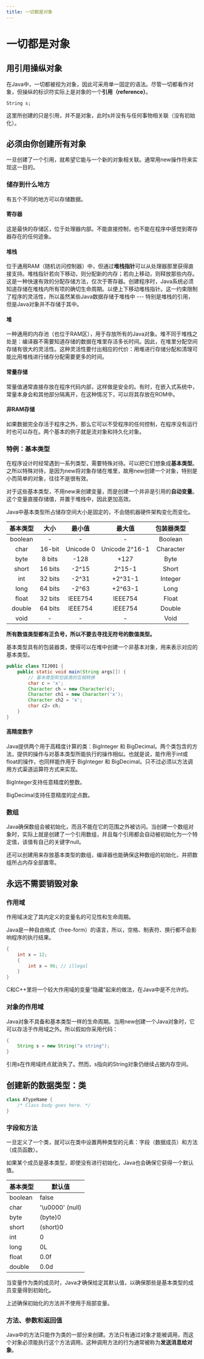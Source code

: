 ```yaml
---
title: 一切都是对象
---
```


# 一切都是对象

## 用引用操纵对象

在Java中，一切都被视为对象，因此可采用单一固定的语法。尽管一切都看作对象，但操纵的标识符实际上是对象的一个**引用（reference）**。

`String s;`

这里所创建的只是引用，并不是对象，此时s并没有与任何事物相关联（没有初始化）。

## 必须由你创建所有对象

一旦创建了一个引用，就希望它能与一个新的对象相关联。通常用new操作符来实现这一目的。

### 储存到什么地方

有五个不同的地方可以存储数据。

#### 寄存器

这是最快的存储区，位于处理器内部。不能直接控制，也不能在程序中感觉到寄存器存在的任何迹象。

#### 堆栈

位于通用RAM（随机访问控制器）中，但通过**堆栈指针**可以从处理器那里获得直接支持。堆栈指针若向下移动，则分配新的内存；若向上移动，则释放那些内存。这是一种快速有效的分配存储方法，仅次于寄存器。创建程序时，Java系统必须知道存储在堆栈内所有项的确切生命周期。以便上下移动堆栈指针。这一约束限制了程序的灵活性，所以虽然某些Java数据存储于堆栈中 --- 特别是堆栈的引用，但是Java对象并不存储于其中。

#### 堆

一种通用的内存池（也位于RAM区），用于存放所有的Java对象。堆不同于堆栈之处是：编译器不需要知道存储的数据在堆里存活多长时间。因此，在堆里分配空间存储有很大的灵活性。这种灵活性要付出相应的代价：用堆进行存储分配和清理可能比用堆栈进行储存分配需要更多的时间。

#### 常量存储

常量值通常直接存放在程序代码内部，这样做是安全的。有时，在嵌入式系统中，常量本身会和其他部分隔离开，在这种情况下，可以将其存放在ROM中。

#### 非RAM存储

如果数据完全存活于程序之外，那么它可以不受程序的任何控制，在程序没有运行时也可以存在。两个基本的例子就是流对象和持久化对象。

### 特例：基本类型

在程序设计时经常遇到一系列类型，需要特殊对待。可以把它们想象成**基本类型**。之所以特殊对待，是因为new将对象存储在堆里，故用new创建一个对象，特别是小而简单的对象，往往不是很有效。

对于这些基本类型，不用new来创建变量，而是创建一个并非是引用的**自动变量**。这个变量直接存储值，并置于堆栈中，因此更加高效。

Java中基本类型所占储存空间大小是固定的，不会随机器硬件架构变化而变化。

|  基本类型   |   大小    |    最小值    |      最大值       |   包装器类型   |
| :-----: | :-----: | :-------: | :------------: | :-------: |
| boolean |    -    |     -     |       -        |  Boolean  |
|  char   | 16-bit  | Unicode 0 | Unicode 2^16-1 | Character |
|  byte   | 8 bits  |   -128    |      +127      |   Byte    |
|  short  | 16 bits |   -2^15   |     2^15-1     |   Short   |
|   int   | 32 bits |   -2^31   |    +2^31-1     |  Integer  |
|  long   | 64 bits |   -2^63   |    +2^63-1     |   Long    |
|  float  | 32 bits |  IEEE754  |    IEEE754     |   Float   |
| double  | 64 bits |  IEEE754  |    IEEE754     |  Double   |
|  void   |    -    |     -     |       -        |   Void    |

**所有数值类型都有正负号，所以不要去寻找无符号的数值类型。**

基本类型具有的包装器类，使得可以在堆中创建一个非基本对象，用来表示对应的基本类型。

```java
public class TIJ001 {
    public static void main(String args[]) {
      	// 基本类型和包装类的互相转换
        char c = 'x';
        Character ch = new Character(c);
        Character ch1 = new Character('x');
        Character ch2 = 'x';
        char c2= ch;
    }
}
```

#### 高精度数字

Java提供两个用于高精度计算的类：BigInteger 和 BigDecimal。两个类包含的方法，提供的操作与对基本类型所能执行的操作相似。也就是说，能作用于int或float的操作，也同样能作用于 BigInteger 和 BigDecimal。只不过必须以方法调用方式渠道运算符方式来实现。

BigInteger支持任意精度的整数。

BigDecimal支持任意精度的定点数。

### 数组

Java确保数组会被初始化，而且不能在它的范围之外被访问。当创建一个数组对象时，实际上就是创建了一个引用数组，并且每个引用都会自动被初始化为一个特定值，该值有自己的关键字null。

还可以创建用来存放基本类型的数组，编译器也能确保这种数组的初始化，并把数组所占内存全部置零。

## 永远不需要销毁对象

### 作用域

作用域决定了其内定义的变量名的可见性和生命周期。

Java是一种自由格式（free-form）的语言，所以，空格、制表符、换行都不会影响程序的执行结果。

```java
{
  	int x = 12;
  	{
      	int x = 96;	// illegal
  	}
}
```

C和C++里将一个较大作用域的变量“隐藏”起来的做法，在Java中是不允许的。

### 对象的作用域

Java对象不具备和基本类型一样的生命周期。当用new创建一个Java对象时，它可以存活于作用域之外。所以假如你采用代码：

```java
{
  	String s = new String("a string");
}
```

引用s在作用域终点就消失了。然而，s指向的String对象仍继续占据内存空间。

## 创建新的数据类型：类

```java
class ATypeName {
  	/* Class body goes here. */
}
```

### 字段和方法

一旦定义了一个类，就可以在类中设置两种类型的元素：字段（数据成员）和方法（成员函数）。

如果某个成员是基本类型，即使没有进行初始化，Java也会确保它获得一个默认值。

| 基本类型    | 默认值             |
| ------- | --------------- |
| boolean | false           |
| char    | '\u0000' (null) |
| byte    | (byte)0         |
| short   | (short)0        |
| int     | 0               |
| long    | 0L              |
| float   | 0.0f            |
| double  | 0.0d            |

当变量作为类的成员时，Java才确保给定其默认值，以确保那些是基本类型的成员变量得到初始化。

上述确保初始化的方法并不使用于局部变量。

### 方法、参数和返回值

Java中的方法只能作为类的一部分来创建。方法只有通过对象才能被调用，而这个对象必须能执行这个方法调用。这种调用方法的行为通常被称为**发送消息给对象**。